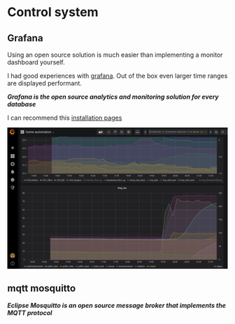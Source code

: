 # Control system

## Grafana

Using an open source solution is much easier than implementing a monitor dashboard yourself.

I had good experiences with [grafana](https://grafana.com). Out of the box even larger time ranges are displayed performant.

***Grafana is the open source analytics and monitoring solution for every database***

I can recommend this [installation pages](https://grafana.com/docs/installation/docker/)

![grafana_home_automation](grafana_home_automation.png)

## mqtt mosquitto

***Eclipse Mosquitto is an open source message broker that implements the MQTT protocol***
